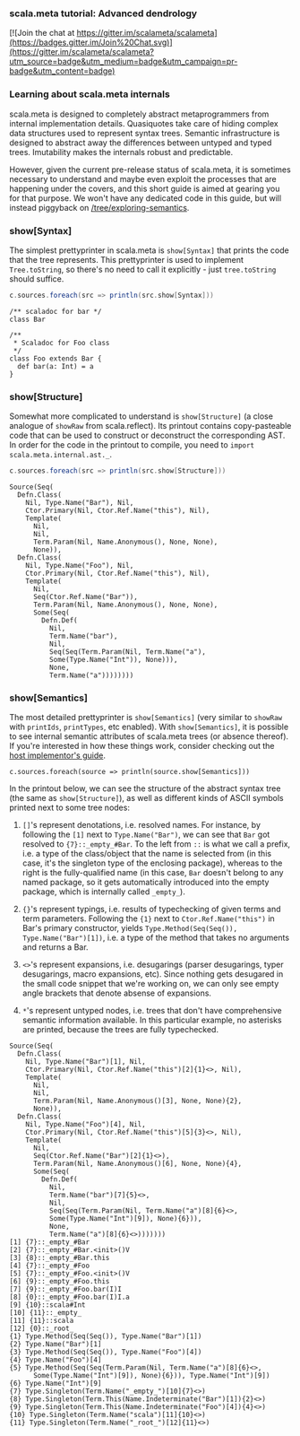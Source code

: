 ### scala.meta tutorial: Advanced dendrology

[![Join the chat at https://gitter.im/scalameta/scalameta](https://badges.gitter.im/Join%20Chat.svg)](https://gitter.im/scalameta/scalameta?utm_source=badge&utm_medium=badge&utm_campaign=pr-badge&utm_content=badge)

### Learning about scala.meta internals

scala.meta is designed to completely abstract metaprogrammers from internal implementation details. Quasiquotes take care of hiding complex data structures used to represent syntax trees. Semantic infrastructure is designed to abstract away the differences between untyped and typed trees. Imutability makes the internals robust and predictable.

However, given the current pre-release status of scala.meta, it is sometimes necessary to understand and maybe even exploit the processes that are happening under the covers, and this short guide is aimed at gearing you for that purpose. We won't have any dedicated code in this guide, but will instead piggyback on [/tree/exploring-semantics](https://github.com/scalameta/tutorial/tree/exploring-semantics).

### show[Syntax]

The simplest prettyprinter in scala.meta is `show[Syntax]` that prints the code that the tree represents. This prettyprinter is used to implement `Tree.toString`, so there's no need to call it explicitly - just `tree.toString` should suffice.

```scala
c.sources.foreach(src => println(src.show[Syntax]))
```

```
/** scaladoc for bar */
class Bar

/**
 * Scaladoc for Foo class
 */
class Foo extends Bar {
  def bar(a: Int) = a
}
```

### show[Structure]

Somewhat more complicated to understand is `show[Structure]` (a close analogue of `showRaw` from scala.reflect). Its printout contains copy-pasteable code that can be used to construct or deconstruct the corresponding AST. In order for the code in the printout to compile, you need to `import scala.meta.internal.ast._`.

```scala
c.sources.foreach(src => println(src.show[Structure]))
```

```
Source(Seq(
  Defn.Class(
    Nil, Type.Name("Bar"), Nil,
    Ctor.Primary(Nil, Ctor.Ref.Name("this"), Nil),
    Template(
      Nil,
      Nil,
      Term.Param(Nil, Name.Anonymous(), None, None),
      None)),
  Defn.Class(
    Nil, Type.Name("Foo"), Nil,
    Ctor.Primary(Nil, Ctor.Ref.Name("this"), Nil),
    Template(
      Nil,
      Seq(Ctor.Ref.Name("Bar")),
      Term.Param(Nil, Name.Anonymous(), None, None),
      Some(Seq(
        Defn.Def(
          Nil,
          Term.Name("bar"),
          Nil,
          Seq(Seq(Term.Param(Nil, Term.Name("a"),
          Some(Type.Name("Int")), None))),
          None,
          Term.Name("a"))))))))
```

### show[Semantics]

The most detailed prettyprinter is `show[Semantics]` (very similar to `showRaw` with `printIds`, `printTypes`, etc enabled). With `show[Semantics]`, it is possible to see internal semantic attributes of scala.meta trees (or absence thereof). If you're interested in how these things work, consider checking out the [host implementor's guide](https://github.com/scalameta/scalameta/blob/master/docs/hosts.md).

```
c.sources.foreach(source => println(source.show[Semantics]))
```

In the printout below, we can see the structure of the abstract syntax tree (the same as `show[Structure]`), as well as different kinds of ASCII symbols printed next to some tree nodes:

  1. `[]`'s represent denotations, i.e. resolved names. For instance, by following the `[1]` next to `Type.Name("Bar")`, we can see that `Bar` got resolved to `{7}::_empty_#Bar`. To the left from `::` is what we call a prefix, i.e. a type of the class/object that the name is selected from (in this case, it's the singleton type of the enclosing package), whereas to the right is the fully-qualified name (in this case, `Bar` doesn't belong to any named package, so it gets automatically introduced into the empty package, which is internally called `_empty_`).

  1. `{}`'s represent typings, i.e. results of typechecking of given terms and term parameters. Following the `{1}` next to `Ctor.Ref.Name("this")` in Bar's primary constructor, yields `Type.Method(Seq(Seq()), Type.Name("Bar")[1])`, i.e. a type of the method that takes no arguments and returns a Bar.

  1. `<>`'s represent expansions, i.e. desugarings (parser desugarings, typer desugarings, macro expansions, etc). Since nothing gets desugared in the small code snippet that we're working on, we can only see empty angle brackets that denote absense of expansions.

  1. `*`'s represent untyped nodes, i.e. trees that don't have comprehensive semantic information available. In this particular example, no asterisks are printed, because the trees are fully typechecked.

```
Source(Seq(
  Defn.Class(
    Nil, Type.Name("Bar")[1], Nil,
    Ctor.Primary(Nil, Ctor.Ref.Name("this")[2]{1}<>, Nil),
    Template(
      Nil,
      Nil,
      Term.Param(Nil, Name.Anonymous()[3], None, None){2},
      None)),
  Defn.Class(
    Nil, Type.Name("Foo")[4], Nil,
    Ctor.Primary(Nil, Ctor.Ref.Name("this")[5]{3}<>, Nil),
    Template(
      Nil,
      Seq(Ctor.Ref.Name("Bar")[2]{1}<>),
      Term.Param(Nil, Name.Anonymous()[6], None, None){4},
      Some(Seq(
        Defn.Def(
          Nil,
          Term.Name("bar")[7]{5}<>,
          Nil,
          Seq(Seq(Term.Param(Nil, Term.Name("a")[8]{6}<>,
          Some(Type.Name("Int")[9]), None){6})),
          None,
          Term.Name("a")[8]{6}<>)))))))
[1] {7}::_empty_#Bar
[2] {7}::_empty_#Bar.<init>()V
[3] {8}::_empty_#Bar.this
[4] {7}::_empty_#Foo
[5] {7}::_empty_#Foo.<init>()V
[6] {9}::_empty_#Foo.this
[7] {9}::_empty_#Foo.bar(I)I
[8] {0}::_empty_#Foo.bar(I)I.a
[9] {10}::scala#Int
[10] {11}::_empty_
[11] {11}::scala
[12] {0}::_root_
{1} Type.Method(Seq(Seq()), Type.Name("Bar")[1])
{2} Type.Name("Bar")[1]
{3} Type.Method(Seq(Seq()), Type.Name("Foo")[4])
{4} Type.Name("Foo")[4]
{5} Type.Method(Seq(Seq(Term.Param(Nil, Term.Name("a")[8]{6}<>,
      Some(Type.Name("Int")[9]), None){6})), Type.Name("Int")[9])
{6} Type.Name("Int")[9]
{7} Type.Singleton(Term.Name("_empty_")[10]{7}<>)
{8} Type.Singleton(Term.This(Name.Indeterminate("Bar")[1]){2}<>)
{9} Type.Singleton(Term.This(Name.Indeterminate("Foo")[4]){4}<>)
{10} Type.Singleton(Term.Name("scala")[11]{10}<>)
{11} Type.Singleton(Term.Name("_root_")[12]{11}<>)
```
